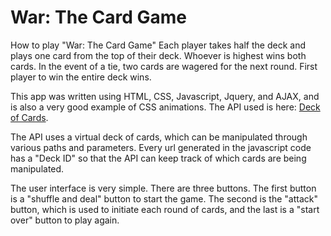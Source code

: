 # War: The Card Game

How to play "War: The Card Game"
	Each player takes half the deck and plays one card from the top of their deck.  Whoever is highest wins both cards.  In the event of a tie, two cards are wagered for the next round.  First player to win the entire deck wins.

This app was written using HTML, CSS, Javascript, Jquery, and AJAX, and is also a very good example of CSS animations. The API used is here: [Deck of Cards](https://deckofcardsapi.com/).

The API uses a virtual deck of cards, which can be manipulated through various paths and parameters.  Every url generated in the javascript code has a "Deck ID" so that the API can keep track of which cards are being manipulated.

The user interface is very simple.  There are three buttons.  The first button is a "shuffle and deal" button to start the game.  The second is the "attack" button, which is used to initiate each round of cards, and the last is a "start over" button to play again.

